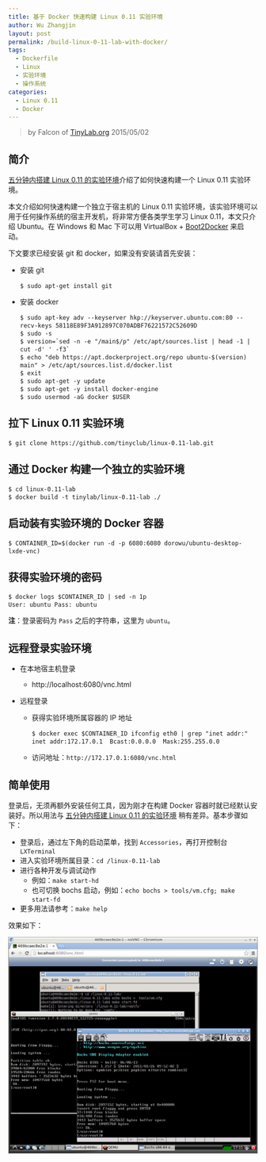 ```yaml
---
title: 基于 Docker 快速构建 Linux 0.11 实验环境
author: Wu Zhangjin
layout: post
permalink: /build-linux-0-11-lab-with-docker/
tags:
  - Dockerfile
  - Linux
  - 实验环境
  - 操作系统
categories:
  - Linux 0.11
  - Docker
---
```


> by Falcon of [TinyLab.org][1]
> 2015/05/02


## 简介

[五分钟内搭建 Linux 0.11 的实验环境][2]介绍了如何快速构建一个 Linux 0.11 实验环境。

本文介绍如何快速构建一个独立于宿主机的 Linux 0.11 实验环境，该实验环境可以用于任何操作系统的宿主开发机，将非常方便各类学生学习 Linux 0.11，本文只介绍 Ubuntu。在 Windows 和 Mac 下可以用 VirtualBox + [Boot2Docker][3] 来启动。

下文要求已经安装 git 和 docker，如果没有安装请首先安装：

  * 安装 git

        $ sudo apt-get install git


  * 安装 docker

        $ sudo apt-key adv --keyserver hkp://keyserver.ubuntu.com:80 --recv-keys 58118E89F3A912897C070ADBF76221572C52609D
        $ sudo -s
        $ version=`sed -n -e "/main$/p" /etc/apt/sources.list | head -1 | cut -d' ' -f3`
        $ echo "deb https://apt.dockerproject.org/repo ubuntu-$(version) main" > /etc/apt/sources.list.d/docker.list
        $ exit
        $ sudo apt-get -y update
        $ sudo apt-get -y install docker-engine
        $ sudo usermod -aG docker $USER

## 拉下 Linux 0.11 实验环境

    $ git clone https://github.com/tinyclub/linux-0.11-lab.git


## 通过 Docker 构建一个独立的实验环境

    $ cd linux-0.11-lab
    $ docker build -t tinylab/linux-0.11-lab ./


## 启动装有实验环境的 Docker 容器

    $ CONTAINER_ID=$(docker run -d -p 6080:6080 dorowu/ubuntu-desktop-lxde-vnc)


## 获得实验环境的密码

    $ docker logs $CONTAINER_ID | sed -n 1p
    User: ubuntu Pass: ubuntu


**注**：登录密码为 `Pass` 之后的字符串，这里为 `ubuntu`。

## 远程登录实验环境

  * 在本地宿主机登录
      * http://localhost:6080/vnc.html

  * 远程登录

      * 获得实验环境所属容器的 IP 地址

            $ docker exec $CONTAINER_ID ifconfig eth0 | grep "inet addr:"
            inet addr:172.17.0.1  Bcast:0.0.0.0  Mask:255.255.0.0


      * 访问地址：`http://172.17.0.1:6080/vnc.html`

## 简单使用

登录后，无须再额外安装任何工具，因为刚才在构建 Docker 容器时就已经默认安装好。所以用法与 [五分钟内搭建 Linux 0.11 的实验环境][2] 稍有差异。基本步骤如下：

  * 登录后，通过左下角的启动菜单，找到 `Accessories`，再打开控制台 `LXTerminal`
  * 进入实验环境所属目录：`cd /linux-0.11-lab`
  * 进行各种开发与调试动作
      * 例如：`make start-hd`
      * 也可切换 bochs 启动，例如：`echo bochs > tools/vm.cfg; make start-fd`
  * 更多用法请参考：`make help`

效果如下：

![Linux 0.11 Lab with Docker][4]





 [1]: http://tinylab.org
 [2]: /take-5-minutes-to-build-linux-0-11-experiment-envrionment/
 [3]: http://boot2docker.io/
 [4]: /wp-content/uploads/2015/05/linux-0.11-lab-with-docker-vncserver+novnc.jpg
